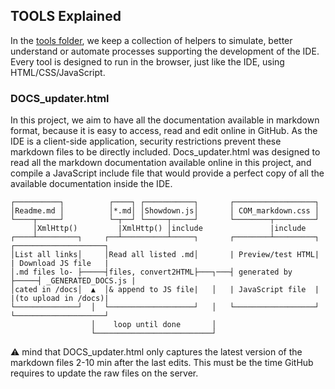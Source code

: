## TOOLS Explained

In the [tools folder](https://github.com/RetroAppleJS/AppleII-IDE/tree/main/tools), we keep a collection of helpers to simulate, better understand or automate processes supporting the development of the IDE.  Every tool is designed to run in the browser, just like the IDE, using HTML/CSS/JavaScript.

### DOCS_updater.html

In this project, we aim to have all the documentation available in markdown format, because it is easy to access, read and edit online in GitHub.  As the IDE is a client-side application, security restrictions prevent these markdown files to be directly included.  Docs_updater.html was designed to read all the markdown documentation available online in this project, and compile a JavaScript include file that would provide a perfect copy of all the available documentation inside the IDE.  

    ┌──────────┐          ┌────┐ ┌───────────┐       ┌──────────────────┐
    │Readme.md │          │*.md│ │Showdown.js│       │ COM_markdown.css │
    └────┬─────┘          └─┬──┘ └─────┬─────┘       └────────┬─────────┘
         │XmlHttp()         |XmlHttp() │include               |include
    ┌────┴─────────┐     ┌──┴──────────┴─────┐       ┌────────┴─────────┐     ┌────────────────────┐
    │List all links│     │Read all listed .md│       | Preview/test HTML|     | Download JS file   |
    │.md files lo- ├─────┤files, convert2HTML├───┐───┤ generated by     ├─────┤ _GENERATED_DOCS.js | 
    │cated in /docs│  ▲  │& append to JS file|   │   | JavaScript file  |     |(to upload in /docs)|
    └──────────────┘  │  └───────────────────┘   │   └──────────────────┘     └────────────────────┘
                      │    loop until done       │
                      └──────────────────────────┘
:warning: mind that DOCS_updater.html only captures the latest version of the markdown files 2-10 min after the last edits.  This must be the time GitHub requires to update the raw files on the server.
